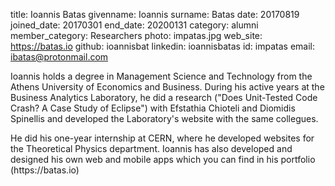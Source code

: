 title: Ioannis Batas
givenname: Ioannis
surname: Batas
date: 20170819
joined_date: 20170301
end_date: 20200131
category: alumni
member_category: Researchers
photo: impatas.jpg
web_site: https://batas.io
github: ioannisbat
linkedin: ioannisbatas
id: impatas
email: ibatas@protonmail.com

<p>
Ioannis holds a degree in Management Science and Technology from the Athens University of Economics and Business. During his active years at the Business Analytics Laboratory, he did a research ("Does Unit-Tested Code Crash? A Case Study of Eclipse") with Efstathia Chioteli and Diomidis Spinellis and developed the Laboratory's website with the same collegues. 
</p>
<p>
He did his one-year internship at CERN, where he developed websites for the Theoretical Physics department. Ioannis has also developed and designed his own web and mobile apps which you can find in his portfolio (https://batas.io)
</p>
